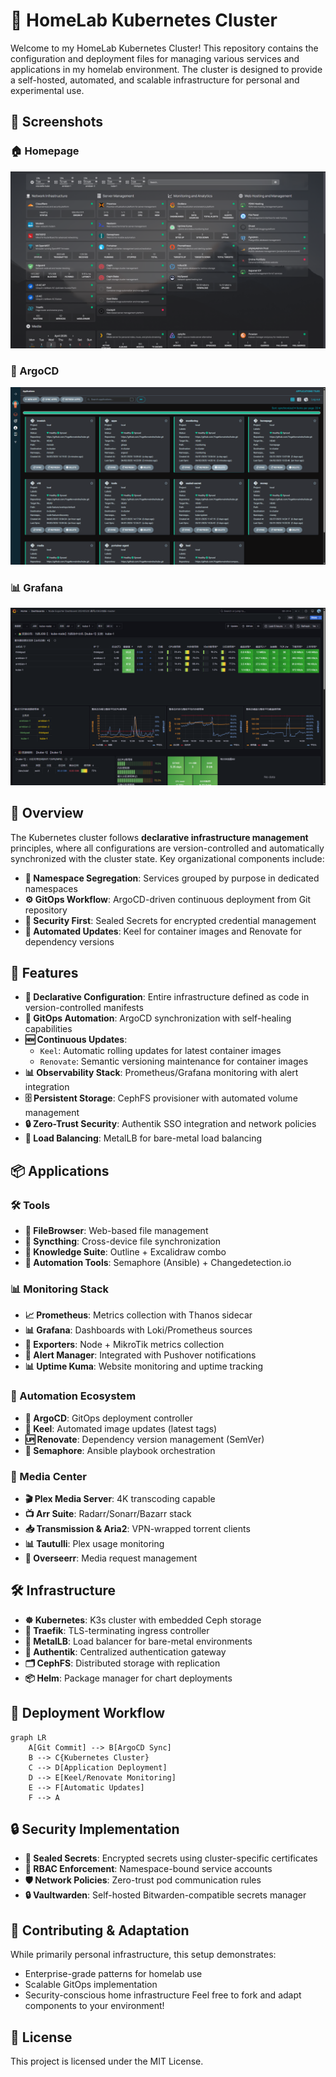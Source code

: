 # 🏡 HomeLab Kubernetes Cluster

Welcome to my HomeLab Kubernetes Cluster! This repository contains the configuration and deployment files for managing various services and applications in my homelab environment. The cluster is designed to provide a self-hosted, automated, and scalable infrastructure for personal and experimental use.

## 📸 Screenshots

### 🏠 Homepage
![Homepage](images/homepage.png)

### 🚀 ArgoCD
![ArgoCD](images/argocd.png)

### 📊 Grafana
![Grafana](images/grafana.png)

## 🌟 Overview

The Kubernetes cluster follows **declarative infrastructure management** principles, where all configurations are version-controlled and automatically synchronized with the cluster state. Key organizational components include:

- **📁 Namespace Segregation**: Services grouped by purpose in dedicated namespaces
- **⚙ GitOps Workflow**: ArgoCD-driven continuous deployment from Git repository
- **🔐 Security First**: Sealed Secrets for encrypted credential management
- **🤖 Automated Updates**: Keel for container images and Renovate for dependency versions

## 🚀 Features

- **📜 Declarative Configuration**: Entire infrastructure defined as code in version-controlled manifests
- **🔄 GitOps Automation**: ArgoCD synchronization with self-healing capabilities
- **🆕 Continuous Updates**: 
  - `Keel`: Automatic rolling updates for latest container images
  - `Renovate`: Semantic versioning maintenance for container images
- **📊 Observability Stack**: Prometheus/Grafana monitoring with alert integration
- **🗄 Persistent Storage**: CephFS provisioner with automated volume management
- **🔒 Zero-Trust Security**: Authentik SSO integration and network policies
- **📡 Load Balancing**: MetalLB for bare-metal load balancing

## 📦 Applications

### 🛠 Tools
- **📂 FileBrowser**: Web-based file management
- **🔗 Syncthing**: Cross-device file synchronization
- **📝 Knowledge Suite**: Outline + Excalidraw combo
- **🤖 Automation Tools**: Semaphore (Ansible) + Changedetection.io

### 📊 Monitoring Stack
- **📈 Prometheus**: Metrics collection with Thanos sidecar
- **📊 Grafana**: Dashboards with Loki/Prometheus sources
- **📡 Exporters**: Node + MikroTik metrics collection
- **🚨 Alert Manager**: Integrated with Pushover notifications
- **📊 Uptime Kuma**: Website monitoring and uptime tracking

### 🤖 Automation Ecosystem
- **🔄 ArgoCD**: GitOps deployment controller
- **🐋 Keel**: Automated image updates (latest tags)
- **🆙 Renovate**: Dependency version management (SemVer)
- **🤖 Semaphore**: Ansible playbook orchestration

### 🎥 Media Center
- **🎬 Plex Media Server**: 4K transcoding capable
- **📺 Arr Suite**: Radarr/Sonarr/Bazarr stack
- **📥 Transmission & Aria2**: VPN-wrapped torrent clients
- **📊 Tautulli**: Plex usage monitoring
- **📂 Overseerr**: Media request management

## 🛠 Infrastructure

- **☸ Kubernetes**: K3s cluster with embedded Ceph storage
- **🚦 Traefik**: TLS-terminating ingress controller
- **📡 MetalLB**: Load balancer for bare-metal environments
- **🔐 Authentik**: Centralized authentication gateway
- **🗂 CephFS**: Distributed storage with replication
- **📦 Helm**: Package manager for chart deployments

## 📜 Deployment Workflow

```mermaid
graph LR
    A[Git Commit] --> B[ArgoCD Sync]
    B --> C{Kubernetes Cluster}
    C --> D[Application Deployment]
    D --> E[Keel/Renovate Monitoring]
    E --> F[Automatic Updates]
    F --> A
```

## 🔒 Security Implementation

- **🔏 Sealed Secrets**: Encrypted secrets using cluster-specific certificates
- **🔐 RBAC Enforcement**: Namespace-bound service accounts
- **🛡 Network Policies**: Zero-trust pod communication rules
- **🔒 Vaultwarden**: Self-hosted Bitwarden-compatible secrets manager

## 🤝 Contributing & Adaptation
While primarily personal infrastructure, this setup demonstrates:
- Enterprise-grade patterns for homelab use
- Scalable GitOps implementation
- Security-conscious home infrastructure
Feel free to fork and adapt components to your environment!

## 📜 License
This project is licensed under the MIT License.